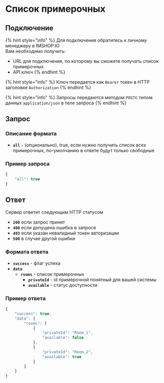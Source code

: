 # Список примерочных

## Подключение

{% hint style="info" %}
Для подключения обратитесь к личному менеджеру в IMSHOP.IO  
Вам необходимо получить:

* URL для подключения, по которому вы сможете получать список примерочных
* API ключ
{% endhint %}

{% hint style="info" %}
Ключ передается как `Bearer` токен в HTTP заголовке `Authorization`
{% endhint %}

{% hint style="info" %}
Запросы передаются методом `POST`c типом данных `application/json` в теле запроса 
{% endhint %}

## Запрос

### Описание формата

* **`all`** - \(опционально\), true, если нужно получить список всех примерочных, по-умолчанию в ответе будут только свободные

### Пример запроса

```javascript
{
    "all": true
}
```

## Ответ

Сервер ответит следующим HTTP статусом

* **`200`** если запрос принят
* **`400`** если допущена ошибка в запросе
* **`403`** если указан невалидный токен авторизации
* **`500`** в случае другой ошибки

### Формата ответа

* **`success`** - флаг успеха
* **`data`**
  * **`rooms`** - список примерочных
    * **`privateId`** - id примерочной понятный для вашей системы
    * **`available`** - статус доступности

### Пример ответа

```javascript
{
    "success": true,
    "data": {
        "rooms": [
            {
                "privateId": "Room_1",
                "available": false
            },
            {
                "privateId": "Room_2",
                "available": true
            }
        ]
    }
}
```

